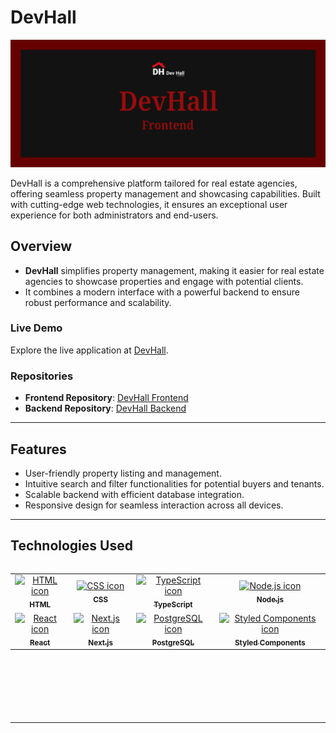 # DevHall

![DevHall Screenshot](image-readme.png)

DevHall is a comprehensive platform tailored for real estate agencies, offering seamless property management and showcasing capabilities. Built with cutting-edge web technologies, it ensures an exceptional user experience for both administrators and end-users.

## Overview
- **DevHall** simplifies property management, making it easier for real estate agencies to showcase properties and engage with potential clients.
- It combines a modern interface with a powerful backend to ensure robust performance and scalability.

### Live Demo
Explore the live application at [DevHall](https://devhall-frontend.vercel.app/).<br>

### Repositories
- **Frontend Repository**: [DevHall Frontend](https://github.com/leonardohernandesq/devhall-frontend)
- **Backend Repository**: [DevHall Backend](https://github.com/leonardohernandesq/devhall-backend/)

---

## Features
- User-friendly property listing and management.
- Intuitive search and filter functionalities for potential buyers and tenants.
- Scalable backend with efficient database integration.
- Responsive design for seamless interaction across all devices.

---

## Technologies Used
<table align="left">
  <tr>
    <td align="center">
      <a href="https://developer.mozilla.org/en-US/docs/Web/HTML/">
        <img src="https://skillicons.dev/icons?i=html" width="65px" alt="HTML icon"/><br/>
        <sub><b>HTML</b></sub>
      </a>
    </td>
    <td align="center">
      <a href="https://developer.mozilla.org/en-US/docs/Web/CSS/">
        <img src="https://skillicons.dev/icons?i=css" width="65px" alt="CSS icon"/><br/>
        <sub><b>CSS</b></sub>
      </a>
    </td>
    <td align="center">
      <a href="https://www.typescriptlang.org/">
        <img src="https://skillicons.dev/icons?i=ts" width="65px" alt="TypeScript icon"/><br/>
        <sub><b>TypeScript</b></sub>
      </a>
    </td>
    <td align="center">
      <a href="https://nodejs.org/">
        <img src="https://skillicons.dev/icons?i=nodejs" width="65px" alt="Node.js icon"/><br/>
        <sub><b>Node.js</b></sub>
      </a>
    </td>
  </tr>
  <tr>
    <td align="center">
      <a href="https://reactjs.org/">
        <img src="https://skillicons.dev/icons?i=react" width="65px" alt="React icon"/><br/>
        <sub><b>React</b></sub>
      </a>
    </td>
    <td align="center">
      <a href="https://nextjs.org/">
        <img src="https://skillicons.dev/icons?i=nextjs" width="65px" alt="Next.js icon"/><br/>
        <sub><b>Next.js</b></sub>
      </a>
    </td>
    <td align="center">
      <a href="https://www.postgresql.org/">
        <img src="https://skillicons.dev/icons?i=postgres" width="65px" alt="PostgreSQL icon"/><br/>
        <sub><b>PostgreSQL</b></sub>
      </a>
    </td>
    <td align="center">
      <a href="https://styled-components.com/">
        <img src="https://skillicons.dev/icons?i=styledcomponents" width="65px" alt="Styled Components icon"/><br/>
        <sub><b>Styled Components</b></sub>
      </a>
    </td>
  </tr>
</table>
<br/><br/><br/><br/><br/><br/><br/>
<br/><br/><br/><br/><br/><br/><br/>

---
